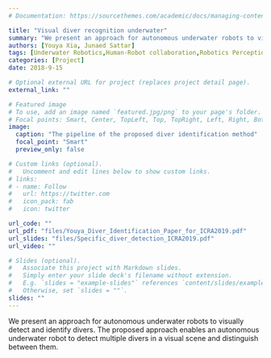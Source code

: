 ```yaml
---
# Documentation: https://sourcethemes.com/academic/docs/managing-content/

title: "Visual diver recognition underwater"
summary: "We present an approach for autonomous underwater robots to visually detect and identify divers. The proposed approach enables an autonomous underwater robot to detect multiple divers in a visual scene and  distinguish between them"
authors: [Youya Xia, Junaed Sattar]
tags: [Underwater Robotics,Human-Robot collaboration,Robotics Perception, Computer Vision]
categories: [Project]
date: 2018-9-15

# Optional external URL for project (replaces project detail page).
external_link: ""

# Featured image
# To use, add an image named `featured.jpg/png` to your page's folder.
# Focal points: Smart, Center, TopLeft, Top, TopRight, Left, Right, BottomLeft, Bottom, BottomRight.
image:
  caption: "The pipeline of the proposed diver identification method"
  focal_point: "Smart"
  preview_only: false

# Custom links (optional).
#   Uncomment and edit lines below to show custom links.
# links:
# - name: Follow
#   url: https://twitter.com
#   icon_pack: fab
#   icon: twitter

url_code: ""
url_pdf: "files/Youya_Diver_Identification_Paper_for_ICRA2019.pdf"
url_slides: "files/Specific_diver_detection_ICRA2019.pdf"
url_video: ""

# Slides (optional).
#   Associate this project with Markdown slides.
#   Simply enter your slide deck's filename without extension.
#   E.g. `slides = "example-slides"` references `content/slides/example-slides.md`.
#   Otherwise, set `slides = ""`.
slides: ""
---
```

We present an approach for autonomous underwater robots to visually detect and identify divers. The proposed approach enables an autonomous underwater robot to detect multiple divers in a visual scene and  distinguish between them.
